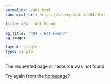 ```yaml
---
permalink: /404.html
canonical_url: https://stevepdp.dev/404.html

title: 404 - Not Found

og_title: "404 - Not Found"
og_image: 

layout: single
type: single
---
```


The requested page or resource was not found.

Try again from the <a href="/" title="Back to the homepage">homepage</a>?
